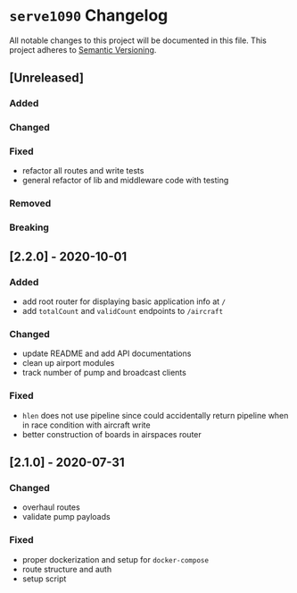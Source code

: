 # `serve1090` Changelog
All notable changes to this project will be documented in this file.
This project adheres to [Semantic Versioning](http://semver.org/).

## [Unreleased]
### Added
### Changed
### Fixed
- refactor all routes and write tests
- general refactor of lib and middleware code with testing
### Removed
### Breaking

## [2.2.0] - 2020-10-01
### Added
- add root router for displaying basic application info at `/`
- add `totalCount` and `validCount` endpoints to `/aircraft`
### Changed
- update README and add API documentations
- clean up airport modules
- track number of pump and broadcast clients
### Fixed
- `hlen` does not use pipeline since could accidentally return pipeline when in race condition with aircraft write
- better construction of boards in airspaces router

## [2.1.0] - 2020-07-31
### Changed
- overhaul routes
- validate pump payloads
### Fixed
- proper dockerization and setup for `docker-compose`
- route structure and auth
- setup script
